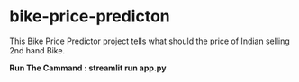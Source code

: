 # bike-price-predicton
This Bike Price Predictor project tells what should the price of Indian selling 2nd hand Bike. 


**Run The Cammand : streamlit run app.py**     
